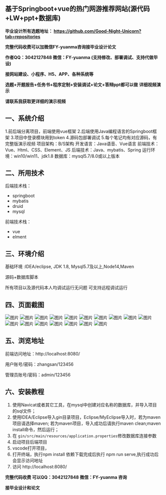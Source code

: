 ## 基于Springboot+vue的热门网游推荐网站(源代码+LW+ppt+数据库)
**毕业设计所有选题地址： https://github.com/Good-Night-Unicorn?tab=repositories**

**完整代码收费可以加微信FY-yuanma咨询接毕业设计论文**

**作者QQ：3042127848 微信：FY-yuanma (支持修改、部署调试、支持代做毕设)**

**接网站建设、小程序、H5、APP、各种系统等**

**选题+开题报告+任务书+程序定制+安装调试+论文+答辩ppt都可以做**
**详细视频演示**

**请联系我获取更详细的演示视频**

## 一、系统介绍

1.前后端分离项目，前端使用vue框架
2.后端使用Java编程语言的Springboot框架
3.项目中登录模块用到token
4.源码包部署调试
5.每个笔记均有对应源码，有完整版演示视频
项目架构：B/S架构
开发语言：Java语音、Vue语言
前端技术：Vue、Html、CSS、Element、JS
后端技术：Java、mybatis、Spring
运行环境：win10/win11、jdk1.8
数据库：mysql5.7/8.0或以上版本

## 二、所用技术

后端技术栈：

- springboot
- mybatis
- druid
- mysql

前端技术栈：

- vue
- elment



## 三、环境介绍

基础环境 :IDEA/eclipse, JDK 1.8, Mysql5.7及以上,Node14,Maven

源码+数据库脚本

所有项目以及源代码本人均调试运行无问题 可支持远程调试运行

## 四、页面截图
![图片](https://github.com/user-attachments/assets/ee1019ad-38bb-4571-9ccd-77543a2d38d4)
![图片](https://github.com/user-attachments/assets/5a095b86-c380-4235-bccc-9c6fc83a0750)
![图片](https://github.com/user-attachments/assets/44c747be-d236-473c-a738-cc16e9da0152)
![图片](https://github.com/user-attachments/assets/fc18edeb-5181-429f-a155-802f39bf276c)
![图片](https://github.com/user-attachments/assets/29221840-a278-4984-b2f4-3318635f55ed)
![图片](https://github.com/user-attachments/assets/b18228cd-54d5-4e83-b160-ebbdab45f5e0)
![图片](https://github.com/user-attachments/assets/c584eac5-aff9-4a74-86a6-ee0d77440b71)
![图片](https://github.com/user-attachments/assets/bfbd265e-cfcc-4879-babc-f1d5d1a92ea7)
![图片](https://github.com/user-attachments/assets/15c16e21-b12b-44d5-9363-8922c35ada39)
![图片](https://github.com/user-attachments/assets/d3ce3385-587e-4d92-9064-ae8810524640)
![图片](https://github.com/user-attachments/assets/81956b6b-a61e-48d5-8e8d-f36169ec0f25)
![图片](https://github.com/user-attachments/assets/b11e7da2-b857-4770-b5aa-dbe3804435e2)
![图片](https://github.com/user-attachments/assets/c002425c-0ba6-475f-961f-e03b1b688c66)
![图片](https://github.com/user-attachments/assets/adeb58e0-cc71-4037-b5e7-30780bcfb5f6)
![图片](https://github.com/user-attachments/assets/5803276e-9ecf-4b70-a4f2-6c54268a2a8c)
![图片](https://github.com/user-attachments/assets/3c92aeba-cd27-441a-9e09-5a83b03ffd2a)
![图片](https://github.com/user-attachments/assets/fc10eeff-6e8c-4e5f-905d-66c6791e7da8)

## 五、浏览地址

前端访问地址：http://localhost:8080/

用户账号/密码：zhangsan/123456

管理员账号/密码：admin/123456  

## 六、安装教程

1. 使用Navicat或者其它工具，在mysql中创建对应名称的数据库，并导入项目的sql文件；
2. 使用IDEA/Eclipse导入gin目录项目，Eclipse/MyEclipse导入时，若为maven项目请选择maven;
   若为maven项目，导入成功后请执行maven clean;maven install命令，然后运行；
3. 在 `gin/src/main/resources/application.properties`修改数据库连接参数
4. 启动项目后端项目 
5. vscode打开项目，
6. 打开终端，执行npm install 依赖下载完成后执行 npm run serve,执行成功后会显示访问地址
7. 访问  http://localhost:8080/

**完整代码收费  可以QQ：3042127848 微信：FY-yuanma 咨询**

**接毕业设计和论文**
